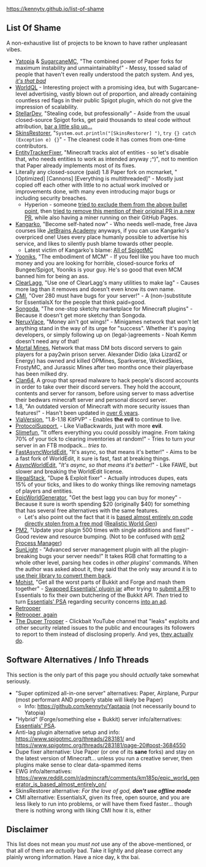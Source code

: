 https://kennytv.github.io/list-of-shame

## List Of Shame
A non-exhaustive list of projects to be known to have rather unpleasant vibes.

* [Yatopia](https://github.com/YatopiaMC/Yatopia) & [SugarcaneMC](https://github.com/SugarcaneMC/Sugarcane), "The combined power of Paper forks for maximum instability and unmaintainablity!" - Messy, tossed salad of people that haven't even really understood the patch system. And yes, *[it's that bad](https://github.com/kennytv/Yaptapia)*
* [WorldQL](https://www.worldql.com/posts/2021-08-worldql-scalable-minecraft/) - Interesting project with a promising idea, but with Sugarcane-level advertising, vastly blown out of proportion, and already containing countless red flags in their public Spigot plugin, which do not give the impression of scalability.
* [StellarDev](https://stellardev.org/), "Stealing code, but professionally" - Aside from the usual closed-source Spigot forks, get paid thousands to steal code without attribution, [bar a little slip up...](https://github.com/NFT-Worlds/Server/blob/4f7bc3329aadac0667b8bb8d6d384558566af6ff/patches/server/0046-Async-Entities.patch#L238)<!-- Even more ironic if you look at who this was made for -->
* [SkinsRestorer](https://github.com/SkinsRestorer/SkinsRestorerX), "`System.out.println("[SkinsRestorer] ")`, `try {} catch (Exception e) {}`" - The cleanest code it has comes from one-time contributors.
* [EntityTrackerFixer](https://github.com/Esmorall/EntityTrackerFixer), "Minecraft tracks alot of entities - so let's disable that, who needs entities to work as intended anyway ;^)", not to mention that Paper already implements most of its fixes.
* Literally any closed-source (paid) 1.8 Paper fork on mcmarket, "\[Optimized\] \[Cannons\] \[Everything is multithreaded\]" - Mostly just copied off each other with little to no actual work involved or improvements done, with many even introducing major bugs or including security breaches.
  - Hyperion - someone [tried to exclude them from the above bullet point](https://github.com/kennytv/list-of-shame/pull/15), then [tried to remove this mention of their original PR in a new PR](https://github.com/kennytv/list-of-shame/pull/17), while also having a miner running on their GitHub Pages.
* [Kangarko](https://github.com/kangarko), "Become self-hated now" - Who needs well-made, free Java courses like [JetBrains Academy](https://www.jetbrains.com/academy/) anyways, if you can use Kangarko's overpriced one! Uses every place humanly possible to advertise his service, and likes to silently push blame towards other people.
  - Latest victim of Kangarko's blame: [All of SpigotMC](https://www.spigotmc.org/threads/478408/)
* [Yooniks](https://www.mc-market.org/members/126711/), "The embodiment of MCM" - If you feel like you have too much money and you are looking for horrible, closed-source forks of Bungee/Spigot, Yooniks is your guy. He's so good that even MCM banned him for being an ass.
* [ClearLagg](https://www.spigotmc.org/resources/clearlagg.68271/), "Use one of ClearLagg's many utilities to make lag" - Causes more lag than it removes and doesn't even know its own name.
* [CMI](https://www.spigotmc.org/resources/cmi.3742/), "Over 280 must have bugs for your server!" - A (non-)substitute for EssentialsX for the people that think paid=good.
* [Songoda](https://songoda.com/marketplace), "The one-stop sketchy marketplace for Minecraft plugins" - Because it doesn't get more sketchy than Songoda.
* [NeruxVace](https://neruxvace.net/), "Money ain't got wings!" - Minigames network that won't let anything stand in the way of its urge for "success". Whether it's paying developers, or simply following up on (legal-)agreements - Noah Kemm doesn't need any of that!
* [Mortal Mines](https://mortalmines.com/), Network that mass DM bots discord servers to gain players for a pay2win prison server. Alexander Didio (aka LizardZ or Energy) has owned and killed OPMines, Sparkverse, WickedSkies, FrostyMC, and Jurassic Mines after two months once their playerbase has been milked dry.
* [Clan64](https://clan64.xyz/), A group that spread malware to hack people's discord accounts in order to take over their discord servers. They hold the account, contents and server for ransom, before using server to mass advertise their bedwars minecraft server and personal discord server. 
* 1.8, "An outdated version of Minecraft with more security issues than features!" - Hasn't been updated in [over 6 years](https://howoldisminecraft188.today/).
* [ViaVersion](https://github.com/ViaVersion/ViaVersion), "1.8-1.18 KitPVP" - Enables **the evil** to continue to live.
* [ProtocolSupport](https://www.spigotmc.org/resources/protocolsupport.7201/), - Like ViaBackwards, just with more **evil**.
* [Slimefun](https://github.com/Slimefun/Slimefun4), "It offers everything you could possibly imagine. From taking 70% of your tick to clearing inventories at random!" - Tries to turn your server in an FTB modpack... *tries to*.
* [FastAsyncWorldEdit](https://www.spigotmc.org/resources/fast-async-worldedit.13932), "It's async, so that means it's better!" - Aims to be a fast fork of WorldEdit, it sure is fast, fast at breaking things.
* [AsyncWorldEdit](https://www.spigotmc.org/resources/asyncworldedit-premium.9661/), "*It's async, so that means it's better!*" - Like FAWE, but slower and breaking the WorldEdit license.
* [IllegalStack](https://www.spigotmc.org/resources/dupe-fixes-illegal-stack-remover.44411/), "Dupe & Exploit fixer" - Actually introduces dupes, eats 15% of your ticks, and likes to do wonky things like removing nametags of players and entities.
* [EpicWorldGenerator](https://www.spigotmc.org/resources/epicworldgenerator.8067/), "Get the best lagg you can buy for money" - Because it sure is worth spending $20 (originally $40) for something that has several free alternatives with the same features.
  - Let's also point out the fact that it is [based almost entirely on code directly stolen from a free mod](https://www.reddit.com/r/admincraft/comments/km185p/epic_world_generator_is_based_almost_entirely_on/) ([Realistic World Gen](https://www.minecraftforum.net/forums/mapping-and-modding-java-edition/minecraft-mods/1281910-teds-world-gen-mods-realistic-world-gen-alpha-1-3))
* [PM2](https://www.spigotmc.org/members/pm2.597961/), "Update your plugin 500 times with single additions and fixes!" - Good review and resource bumping. (Not to be confused with [pm2 Process Manager](https://pm2.io/))
* [SunLight](https://www.spigotmc.org/resources/sunlight-%E2%80%A2-server-management-plugin-essentials-1-14-1-16.67733/) - "Advanced server management plugin with all the plugin-breaking bugs your server needs!" It takes RGB chat formatting to a whole other level, parsing hex codes in *other plugins'* commands. When the author was asked about it, they said that the only way around it is to [use their library to convert them back](https://www.spigotmc.org/threads/sunlight-%E2%80%A2-server-management-plugin-essentials-1-14-1-16.374716/page-39#post-4124177).
* [Mohist](https://github.com/MohistMC/Mohist), "Get all the worst parts of Bukkit and Forge and mash them together" - [Swapped Essentials' plugin jar](https://github.com/MohistMC/Mohist/blob/70a303f4d02e9480cc5472c1c26f7d9cb6560732/src/fmllauncher/java/com/mohistmc/AutoDeletePlugins.java#L20-L22) after trying to [submit a PR](https://github.com/EssentialsX/Essentials/pull/3580) to Essentials to fix their own butchering of the Bukkit API. *Then* tried to turn [Essentials' PSA](https://essentialsx.net/do-not-use-mohist.html) regarding security concerns [into an ad](https://github.com/EssentialsX/Website/pull/44).
* [Retrooper](https://github.com/kennytv/list-of-shame/issues/46)
* [Retrooper, again](https://github.com/kennytv/list-of-shame/pull/67)
* [The Duper Trooper](https://www.youtube.com/channel/UC_Nuc3040H1WjeO9aoY4NPg) - Clickbait YouTube channel that "leaks" exploits and other security related issues to the public and encourages its followers to report to them instead of disclosing properly. And yes, [they actually do](https://cdn.discordapp.com/attachments/155145799796391936/877016425221459978/unknown.png).

## Software Alternatives / Info Threads
This section is the only part of this page you should *actually* take somewhat seriously.

* "Super optimized all-in-one server" alternatives: Paper, Airplane, Purpur (most performant AND properly stable will likely be Paper)
  * Info: <https://github.com/kennytv/Yaptapia> (not necessarily bound to Yatopia)
* "Hybrid" (Forge/something else + Bukkit) server info/alternatives: [Essentials' PSA](https://essentialsx.net/do-not-use-mohist.html).
* Anti-lag plugin alternative setup and info: <https://www.spigotmc.org/threads/283181/> and <https://www.spigotmc.org/threads/283181/page-20#post-3684550>
* Dupe fixer alternative: Use Paper (or one of its **sane** forks) and stay on the latest version of Minecraft... unless you run a creative server, then plugins make sense to clear data-spammed items
* EWG info/alternatives: <https://www.reddit.com/r/admincraft/comments/km185p/epic_world_generator_is_based_almost_entirely_on/>
* SkinsRestorer alternative: *For the love of god, **don't use offline mode***
* CMI alternative: EssentialsX, given its free, open source, and you are less likely to run into problems, or will have them fixed faster... though there is nothing wrong with liking CMI how it is, either

## Disclaimer
This list does not mean you *must not* use any of the above-mentioned, or that all of them are *actually* bad.
Take it lightly and please correct any plainly wrong information.
Have a nice day, k thx bai.
